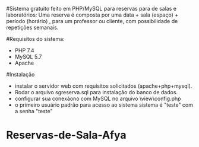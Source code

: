 #Sistema gratuito feito em PHP/MySQL para reservas para de salas e laboratórios:
Uma reserva é composta por uma data + sala (espaço)  + período (horário) , para um professor ou cliente, com possibilidade de repetições semanais.

#Requisitos do sistema:
- PHP 7.4
- MySQL 5.7
- Apache

#Instalação 
- instalar o servidor web com requisitos solicitados (apache+php+mysql).
- Rodar o arquivo sgreserva.sql para instalação do banco de dados.
- configurar sua conexãono com MySQL no arquivo \view\config.php
- o primeiro usuário padrão para acesso ao sistema sistema é "teste" com a senha "teste"

# Reservas-de-Sala-Afya
